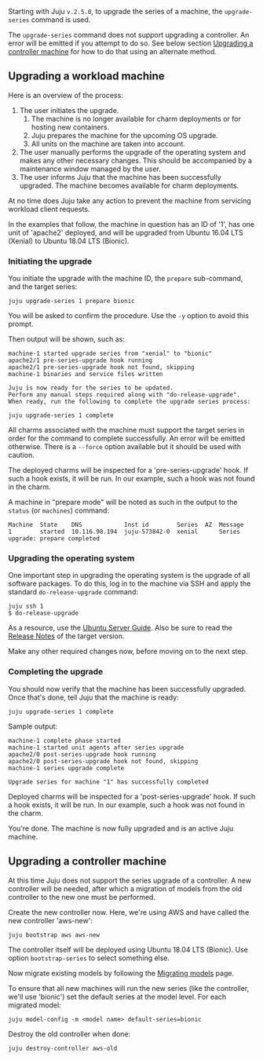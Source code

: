 <!--
Todo:
- warning: ubuntu code names hardcoded
- bug tracking: https://bugs.launchpad.net/juju/+bug/1797399
- bug tracking: https://bugs.launchpad.net/juju/+bug/1797388
-->
Starting with Juju `v.2.5.0`, to upgrade the series of a machine, the `upgrade-series` command is used.

The `upgrade-series` command does not support upgrading a controller. An error will be emitted if you attempt to do so. See below section [Upgrading a controller machine](#heading--upgrading-a-controller-machine) for how to do that using an alternate method.

<h2 id="heading--upgrading-a-workload-machine">Upgrading a workload machine</h2>

Here is an overview of the process:

1.  The user initiates the upgrade.
    1.  The machine is no longer available for charm deployments or for hosting new containers.
    2.  Juju prepares the machine for the upcoming OS upgrade.
    3.  All units on the machine are taken into account.
2.  The user manually performs the upgrade of the operating system and makes any other necessary changes. This should be accompanied by a maintenance window managed by the user.
3.  The user informs Juju that the machine has been successfully upgraded. The machine becomes available for charm deployments.

At no time does Juju take any action to prevent the machine from servicing workload client requests.

In the examples that follow, the machine in question has an ID of '1', has one unit of 'apache2' deployed, and will be upgraded from Ubuntu 16.04 LTS (Xenial) to Ubuntu 18.04 LTS (Bionic).

<h3 id="heading--initiating-the-upgrade">Initiating the upgrade</h3>

You initiate the upgrade with the machine ID, the `prepare` sub-command, and the target series:

``` text
juju upgrade-series 1 prepare bionic
```

You will be asked to confirm the procedure. Use the `-y` option to avoid this prompt.

Then output will be shown, such as:

``` text
machine-1 started upgrade series from "xenial" to "bionic"
apache2/1 pre-series-upgrade hook running
apache2/1 pre-series-upgrade hook not found, skipping
machine-1 binaries and service files written

Juju is now ready for the series to be updated.
Perform any manual steps required along with "do-release-upgrade".
When ready, run the following to complete the upgrade series process:

juju upgrade-series 1 complete
```

All charms associated with the machine must support the target series in order for the command to complete successfully. An error will be emitted otherwise. There is a `--force` option available but it should be used with caution.

The deployed charms will be inspected for a 'pre-series-upgrade' hook. If such a hook exists, it will be run. In our example, such a hook was not found in the charm.

A machine in "prepare mode" will be noted as such in the output to the `status` (or `machines`) command:

``` text
Machine  State    DNS            Inst id        Series  AZ  Message
1        started  10.116.98.194  juju-573842-0  xenial      Series upgrade: prepare completed
```

<h3 id="heading--upgrading-the-operating-system">Upgrading the operating system</h3>

One important step in upgrading the operating system is the upgrade of all software packages. To do this, log in to the machine via SSH and apply the standard `do-release-upgrade` command:

``` text
juju ssh 1
$ do-release-upgrade
```

As a resource, use the [Ubuntu Server Guide](https://help.ubuntu.com/lts/serverguide/installing-upgrading.html). Also be sure to read the [Release Notes](https://wiki.ubuntu.com/Releases) of the target version.

Make any other required changes now, before moving on to the next step.

<h3 id="heading--completing-the-upgrade">Completing the upgrade</h3>

You should now verify that the machine has been successfully upgraded. Once that's done, tell Juju that the machine is ready:

``` text
juju upgrade-series 1 complete
```

Sample output:

``` text
machine-1 complete phase started
machine-1 started unit agents after series upgrade
apache2/0 post-series-upgrade hook running
apache2/0 post-series-upgrade hook not found, skipping
machine-1 series upgrade complete

Upgrade series for machine "1" has successfully completed
```

Deployed charms will be inspected for a 'post-series-upgrade' hook. If such a hook exists, it will be run. In our example, such a hook was not found in the charm.

You're done. The machine is now fully upgraded and is an active Juju machine.

<h2 id="heading--upgrading-a-controller-machine">Upgrading a controller machine</h2>

At this time Juju does not support the series upgrade of a controller. A new controller will be needed, after which a migration of models from the old controller to the new one must be performed.

Create the new controller now. Here, we're using AWS and have called the new controller 'aws-new':

``` text
juju bootstrap aws aws-new
```

The controller itself will be deployed using Ubuntu 18.04 LTS (Bionic). Use option `bootstrap-series` to select something else.

Now migrate existing models by following the [Migrating models](/t/migrating-models/1152) page.

To ensure that all new machines will run the new series (like the controller, we'll use 'bionic') set the default series at the model level. For each migrated model:

``` text
juju model-config -m <model name> default-series=bionic
```

Destroy the old controller when done:

``` text
juju destroy-controller aws-old
```

<!-- LINKS -->
